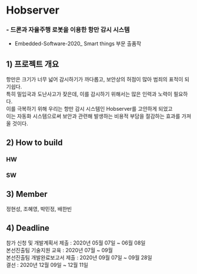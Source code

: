 # Hobserver
###  - 드론과 자율주행 로봇을 이용한 항만 감시 시스템    
 - Embedded-Software-2020_ Smart things 부문 출품작

## 1) 프로젝트 개요
   
항만은 크기가 너무 넓어 감시하기가 까다롭고, 보안상의 허점이 많아 범죄의 표적이 되기쉽다.    
특히 밀입국과 도난사고가 잦은데, 이를 감시하기 위해서는 많은 인력과 노력이 필요하다.   
이를 극복하기 위해 우리는 항만 감시 시스템인 Hobserver를 고안하게 되었고    
이는 자동화 시스템으로써 보안과 관련해 발생하는 비용적 부담을 절감하는 효과를 가져올 것이다.
## 2) How to build
### HW
### SW
## 3) Member
정현성, 조혜영, 박민정, 배한빈
## 4) Deadline
참가 신청 및 개발계획서 제출 :	2020년 05월 07일 ~ 06월 08일   
본선진출팀 기술지원 교육 :	2020년 07월 ~ 09월   
본선진출팀 개발완료보고서 제출 :	2020년 09월 07일 ~ 09월 28일   
결선 :	2020년 12월 09일 ~ 12월 11일   
